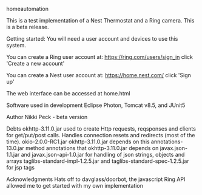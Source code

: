 homeautomation

This is a test implementation of a Nest Thermostat and a Ring camera. This is a beta release.

Getting started:
You will need a user account and devices to use this system.

You can create a Ring user account at:
https://ring.com/users/sign_in
click 'Create a new account'

You can create a Nest user account at:
https://home.nest.com/
click 'Sign up'

The web interface can be accessed at home.html

Software used in development
Eclipse Photon, Tomcat v8.5, and JUnit5

Author
Nikki Peck - beta version

Debts
okhttp-3.11.0.jar used to create Http requests, reqsponses and clients for get/put/post calls. Handles connection
resets and redirects (most of the time).
okio-2.0.0-RC1.jar okhttp-3.11.0.jar depends on this
annotations-13.0.jar method annotations that okhttp-3.11.0.jar depends on
javax.json-1.1.jar and javax.json-api-1.0.jar for handling of json strings, objects and arrays
taglibs-standard-impl-1.2.5.jar and taglibs-standard-spec-1.2.5.jar for jsp tags

Acknowledgments 
Hats off to davglass/doorbot, the javascript Ring API allowed me to get started with my own implementation
